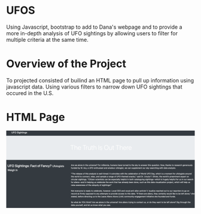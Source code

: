 # UFOS
Using Javascript, bootstrap to add to Dana's webpage and to provide a more in-depth analysis of UFO sightings by allowing users to filter for multiple criteria at the same time. 

# Overview of the Project

To projected consisted of builind an HTML page to pull up information using javascript data. Using various filters to narrow down UFO sightings that occured in the U.S. 

# HTML Page
![](HTML_results.png)

